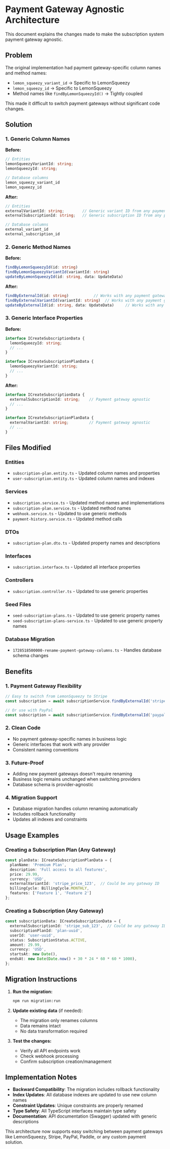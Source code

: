 # Payment Gateway Agnostic Architecture

This document explains the changes made to make the subscription system payment gateway agnostic.

## Problem

The original implementation had payment gateway-specific column names and method names:
- `lemon_squeezy_variant_id` → Specific to LemonSqueezy
- `lemon_squeezy_id` → Specific to LemonSqueezy
- Method names like `findByLemonSqueezyId()` → Tightly coupled

This made it difficult to switch payment gateways without significant code changes.

## Solution

### 1. Generic Column Names

**Before:**
```typescript
// Entities
lemonSqueezyVariantId: string;
lemonSqueezyId: string;

// Database columns
lemon_squeezy_variant_id
lemon_squeezy_id
```

**After:**
```typescript
// Entities
externalVariantId: string;        // Generic variant ID from any payment gateway
externalSubscriptionId: string;   // Generic subscription ID from any payment gateway

// Database columns
external_variant_id
external_subscription_id
```

### 2. Generic Method Names

**Before:**
```typescript
findByLemonSqueezyId(id: string)
findByLemonSqueezyVariantId(variantId: string)
updateByLemonSqueezyId(id: string, data: UpdateData)
```

**After:**
```typescript
findByExternalId(id: string)           // Works with any payment gateway
findByExternalVariantId(variantId: string)  // Works with any payment gateway
updateByExternalId(id: string, data: UpdateData)     // Works with any payment gateway
```

### 3. Generic Interface Properties

**Before:**
```typescript
interface ICreateSubscriptionData {
  lemonSqueezyId: string;
  // ...
}

interface ICreateSubscriptionPlanData {
  lemonSqueezyVariantId: string;
  // ...
}
```

**After:**
```typescript
interface ICreateSubscriptionData {
  externalSubscriptionId: string;    // Payment gateway agnostic
  // ...
}

interface ICreateSubscriptionPlanData {
  externalVariantId: string;         // Payment gateway agnostic
  // ...
}
```

## Files Modified

### Entities
- `subscription-plan.entity.ts` - Updated column names and properties
- `user-subscription.entity.ts` - Updated column names and indexes

### Services
- `subscription.service.ts` - Updated method names and implementations
- `subscription-plan.service.ts` - Updated method names
- `webhook.service.ts` - Updated to use generic methods
- `payment-history.service.ts` - Updated method calls

### DTOs
- `subscription-plan.dto.ts` - Updated property names and descriptions

### Interfaces
- `subscription.interface.ts` - Updated all interface properties

### Controllers
- `subscription.controller.ts` - Updated to use generic properties

### Seed Files
- `seed-subscription-plans.ts` - Updated to use generic property names
- `seed-subscription-plans-service.ts` - Updated to use generic property names

### Database Migration
- `1728518500000-rename-payment-gateway-columns.ts` - Handles database schema changes

## Benefits

### 1. **Payment Gateway Flexibility**
```typescript
// Easy to switch from LemonSqueezy to Stripe
const subscription = await subscriptionService.findByExternalId('stripe_sub_123');

// Or use with PayPal
const subscription = await subscriptionService.findByExternalId('paypal_sub_456');
```

### 2. **Clean Code**
- No payment gateway-specific names in business logic
- Generic interfaces that work with any provider
- Consistent naming conventions

### 3. **Future-Proof**
- Adding new payment gateways doesn't require renaming
- Business logic remains unchanged when switching providers
- Database schema is provider-agnostic

### 4. **Migration Support**
- Database migration handles column renaming automatically
- Includes rollback functionality
- Updates all indexes and constraints

## Usage Examples

### Creating a Subscription Plan (Any Gateway)
```typescript
const planData: ICreateSubscriptionPlanData = {
  planName: 'Premium Plan',
  description: 'Full access to all features',
  price: 29.99,
  currency: 'USD',
  externalVariantId: 'stripe_price_123',  // Could be any gateway ID
  billingCycle: BillingCycle.MONTHLY,
  features: ['Feature 1', 'Feature 2']
};
```

### Creating a Subscription (Any Gateway)
```typescript
const subscriptionData: ICreateSubscriptionData = {
  externalSubscriptionId: 'stripe_sub_123',  // Could be any gateway ID
  subscriptionPlanId: 'plan-uuid',
  userId: 'user-uuid',
  status: SubscriptionStatus.ACTIVE,
  amount: 29.99,
  currency: 'USD',
  startsAt: new Date(),
  endsAt: new Date(Date.now() + 30 * 24 * 60 * 60 * 1000),
};
```

## Migration Instructions

1. **Run the migration:**
   ```bash
   npm run migration:run
   ```

2. **Update existing data** (if needed):
   - The migration only renames columns
   - Data remains intact
   - No data transformation required

3. **Test the changes:**
   - Verify all API endpoints work
   - Check webhook processing
   - Confirm subscription creation/management

## Implementation Notes

- **Backward Compatibility**: The migration includes rollback functionality
- **Index Updates**: All database indexes are updated to use new column names
- **Constraint Updates**: Unique constraints are properly renamed
- **Type Safety**: All TypeScript interfaces maintain type safety
- **Documentation**: API documentation (Swagger) updated with generic descriptions

This architecture now supports easy switching between payment gateways like LemonSqueezy, Stripe, PayPal, Paddle, or any custom payment solution.